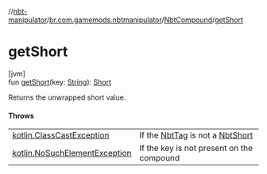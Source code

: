 //[nbt-manipulator](../../../index.md)/[br.com.gamemods.nbtmanipulator](../index.md)/[NbtCompound](index.md)/[getShort](get-short.md)

# getShort

[jvm]\
fun [getShort](get-short.md)(key: [String](https://kotlinlang.org/api/latest/jvm/stdlib/kotlin/-string/index.html)): [Short](https://kotlinlang.org/api/latest/jvm/stdlib/kotlin/-short/index.html)

Returns the unwrapped short value.

#### Throws

| | |
|---|---|
| [kotlin.ClassCastException](https://kotlinlang.org/api/latest/jvm/stdlib/kotlin/-class-cast-exception/index.html) | If the [NbtTag](../-nbt-tag/index.md) is not a [NbtShort](../-nbt-short/index.md) |
| [kotlin.NoSuchElementException](https://kotlinlang.org/api/latest/jvm/stdlib/kotlin/-no-such-element-exception/index.html) | If the key is not present on the compound |

